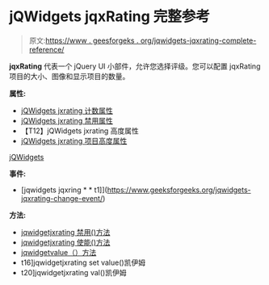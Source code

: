 # jQWidgets jqxRating 完整参考

> 原文:[https://www . geesforgeks . org/jqwidgets-jqxrating-complete-reference/](https://www.geeksforgeeks.org/jqwidgets-jqxrating-complete-reference/)

**jqxRating** 代表一个 jQuery UI 小部件，允许您选择评级。您可以配置 jqxRating 项目的大小、图像和显示项目的数量。

**属性:**

*   [jQWidgets jxrating 计数属性](https://www.geeksforgeeks.org/jqwidgets-jqxrating-count-property/)
*   [jQWidgets jxrating 禁用属性](https://www.geeksforgeeks.org/jqwidgets-jqxrating-disabled-property/)
*   【T12】jQWidgets jxrating 高度属性
*   [jQWidgets jxrating 项目高度属性](https://www.geeksforgeeks.org/jqwidgets-jqxrating-itemheight-property/)

[jQWidgets](https://www.geeksforgeeks.org/jqwidgets-jqxrating-precision-property/)

**事件:**

*   [jqwidgets jqxring * * t1]](https://www.geeksforgeeks.org/jqwidgets-jqxrating-change-event/)

**方法:**

*   [jqwidgetjxrating 禁用()方法](https://www.geeksforgeeks.org/jqwidgets-jqxrating-disable-method/)
*   [jqwidgetjxrating 使能()方法](https://www.geeksforgeeks.org/jqwidgets-jqxrating-enable-method/)
*   [jqwidgetvalue（）方法](https://www.geeksforgeeks.org/jqwidgets-jqxrating-getvalue-method/)
*   t16]jqwidgetjxrating set value()凯伊姆
*   t20]jqwidgetjxrating val()凯伊姆